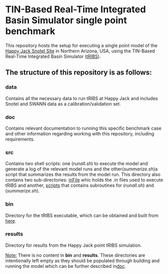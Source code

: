 # TIN-Based Real-Time Integrated Basin Simulator single point benchmark

This repository hosts the setup for executing a single point model of the [Happy Jack Snotel Site](https://wcc.sc.egov.usda.gov/nwcc/site?sitenum=969) in Northern Arizona, USA, using the TIN-Based Real-Time Integrated Basin Simulator ([tRIBS](https://tribshms.readthedocs.io/en/latest/)).

## The structure of this repository is as follows:
### data
 Contains all the necessary data to run tRIBS at Happy Jack and includes Snotel and SWANN data as a calibration/validation set.
### doc 
Contains relevant documentation to running this specific benchmark case and other information regarding working with this repository, including requirements.
### src
Contains two shell scripts: one (*runall.sh*) to execute the model and generate a log of the relevant model runs and the other(*summarize.sh*)a script that summarizes the results from the model run. This directory also contains two sub-directories: [inFile](/src/inFile) whic holds the .in files used to execute tRIBS and another, [scripts](/src/scripts) that contains subroutines for (*runall.sh*) and (*summarize.sh*).
### bin
Directory for the tRIBS executable, which can be obtained and built from [here](https://github.com/tribshms/tribs_sub2020).
### results
Directory for results from the Happy Jack point tRIBS simulation. 

<ins>Note:</ins> There is no content in **bin** and **results**. These directories are intentionally left empty as they should be populated through building and running the model which can be further described in[doc](/doc). 

<!--- The content of this folder is designed to test tRIBS performance against SNOTEL data at the [Happy Jack](https://wcc.sc.egov.usda.gov/nwcc/site?sitenum=969) snotel site. This bench is based of the graduate work of Gretchen Hawkins and Josh Cederstrom.

Snotel data from:

Sun N, H Yan, M Wigmosta, R Skaggs, R Leung, and Z Hou. 2019. “Regional snow parameters estimation for large-domain hydrological applications in the western United States.” Journal of Geophysical Research: Atmospheres. doi: 10.1029/2018JD030140

Yan H, N Sun, M Wigmosta, R Skaggs, Z Hou, and R Leung. 2018. “Next-generation intensity-duration-frequency curves for hydrologic design in snow-dominated environments.” Water Resources Research, 54(2), 1093–1108.
BCQC Data Format

The file of each SNOTEL station is named as “bcqc_<latitude>_<longitude>.txt” (i.e., bcqc_44.43000_-120.33000.txt). In each text file, there are 8 columns separated by a space delimiter:

1st col: year
2nd col: month
3rd col: day
4th col: daily precipitation, in inch
5th col: maximum air temperature, in °F
6th col: minimum air temperature, in °F
7th col: mean air temperature, in °F
8th col: SWE, in inch, reset to zero on 1 October at the start of each water year
In each text file, “nan” indicates missing or filtered out data after the BCQC procedures. 

Note: For each SNOTEL station, you can find its information (based on latitude and longitude) in the summary file, which details the SNOTEL ID, location (in latitude and longitude), located state, elevation, name, data start date, and end date. 


Within these cases there are mutliple different options that can be turned 
on/off in the input file:
 - Sheltering DEM (OPTRADSHELT)
 - Gridded vegetation parameters (OPTLANDUSE)
	- You must have option, OPTLUINTERP set to 1 for this to work
--->
